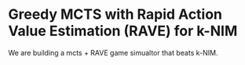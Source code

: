 # Greedy MCTS with Rapid Action Value Estimation (RAVE) for k-NIM
We are building a mcts + RAVE game simualtor that beats k-NIM.
